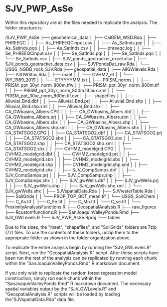 # SJV_PWP_AsSe

Within this repository are all the files needed to replicate the analysis. The  folder structure is:

/SJV_PWP_AsSe
├── geochemical_data
│ ├── CalGEM_WSD.Rda
│ ├── PHREEQC
│ │ ├── As_PHREEQCinput.csv
│ │ ├── As_SatInds.pqi
│ │ ├── As_SatInds.pqo
│ │ ├── As_SatInds.csv
│ │ ├── phreeqc.log
│ │ ├── Se_PHREEQCinput.csv
│ │ ├── Se_SatInds.pqi
│ │ ├── Se_SatInds.pqo
│ │ └── Se_SatInds.csv
│ ├── SJV_ponds_geotracker_excel.xlsx
│ ├── SJV_ponds_geotracker_data.csv
│ ├── SJVPondsDat_raw.Rda
│ └── USGS_NGDB_rock_SJV.Rda
├── geospatial_data
│ ├── AllGWlevels.Rda
│ ├── AllGWStas.Rda
│ ├── maet
│ │ └── CVHM2_et
│ │   └── WY_1989_2019
│ │     └── ETYYYYMM.txt
│ ├── PRISM_norms
│ │ ├── PRISM_ppt_30yr_norm_800m.tfw
│ │ ├── PRISM_ppt_30yr_norm_800m.tif
│ │ ├── PRISM_ppt_30yr_norm_800m.tif.aux.xml
│ │ └── PRISM_ppt_30yr_norm_800m.tif.ovr
│ ├── shapefiles
│ │ ├── Alluvial_Bnd.dbf
│ │ ├── Alluvial_Bnd.prj
│ │ ├── Alluvial_Bnd.shp
│ │ ├── Alluvial_Bnd.shp.xml
│ │ ├── Alluvial_Bnd.shx
│ │ ├── CA_GWbasins_Albers.CPG
│ │ ├── CA_GWbasins_Albers.dbf
│ │ ├── CA_GWbasins_Albers.prj
│ │ ├── CA_GWbasins_Albers.sbn
│ │ ├── CA_GWbasins_Albers.sbx
│ │ ├── CA_GWbasins_Albers.shp
│ │ ├── CA_GWbasins_Albers.shp.xml
│ │ ├── CA_GWbasins_Albers.shx
│ │ ├── CA_STATSGO2.CPG
│ │ ├── CA_STATSGO2.dbf
│ │ ├── CA_STATSGO2.prj
│ │ ├── CA_STATSGO2.sbn
│ │ ├── CA_STATSGO2.sbx
│ │ ├── CA_STATSGO2.shp
│ │ ├── CA_STATSGO2.shp.xml
│ │ ├── CA_STATSGO2.shx
│ │ ├── CVHM2_modelgrid.CPG
│ │ ├── CVHM2_modelgrid.dbf
│ │ ├── CVHM2_modelgrid.prj
│ │ ├── CVHM2_modelgrid.sbn
│ │ ├── CVHM2_modelgrid.sbx
│ │ ├── CVHM2_modelgrid.shp
│ │ ├── CVHM2_modelgrid.shp.xml
│ │ ├── CVHM2_modelgrid.shx
│ │ ├── SJV_CompSamps.dbf
│ │ ├── SJV_CompSamps.prj
│ │ ├── SJV_CompSamps.shp
│ │ ├── SJV_CompSamps.shx
│ │ ├── SJV_gwWells.dbf
│ │ ├── SJV_gwWells.prj
│ │ ├── SJV_gwWells.shp
│ │ ├── SJV_gwWells.shx.xml
│ │ └── SJV_gwWells.shx
│ ├── SJVspatialData.Rda
│ ├── SJVwaterTable.Rda
│ ├── SoilGrids
│ │ └── PROP_TOP_BOT_mean.tif
│ └── USGS_SoilChem
│   ├── C_As.tif
│   ├── C_Fe.tif
│   ├── C_Mn.tif
│   └── C_se.tif
│ └── ProximityAnalysisFunctions.R
├── GeospatialAnalysis.R
├── raw_figures
├── Rcustomfunctions.R
├── SanJoaquinValleyPonds.Rmd
├── SJV_GWLevels.R
└── SJV_PWP_AsSe.Rproj
└── tables

Due to file sizes, the "maet", "shapefiles", and "SoilGrids" folders are 7zip (7z) files. To use the contents of these folders, unzip them to the appropriate folder as shown in the folder organization above.

To replicate the entire analysis begin by running the "SJV_GWLevels.R" script. Next, run the "GeospatialAnalysis.R" script. After these scripts have been run the rest of the analysis can be replicated by running each chunk within the "SanJoaquinValleyPonds.Rmd" R markdown document. 

If you only wish to replicate the random forest regression model construction, simply run each chunk within the "SanJoaquinValleyPonds.Rmd" R markdown document. The necessary spatial variables output by the "SJV_GWLevels.R" and "GeospatialAnalysis.R" scripts will be loaded by loading the"SJVspatialData.Rda" data file.
